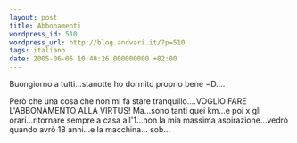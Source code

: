 ```yaml
---
layout: post
title: Abbonamenti
wordpress_id: 510
wordpress_url: http://blog.andvari.it/?p=510
tags: italiano
date: 2005-06-05 10:40:26.000000000 +02:00
---
```

Buongiorno a tutti...stanotte ho dormito proprio bene =D....

Però che una cosa che non mi fa stare tranquillo....VOGLIO FARE L'ABBONAMENTO ALLA VIRTUS! Ma...sono tanti quei km...e poi x gli orari...ritornare sempre a casa all'1...non la mia massima aspirazione...vedrò quando avrò 18 anni...e la macchina... sob...

